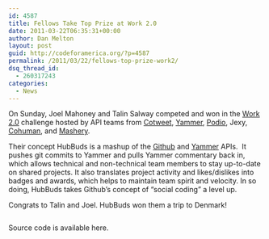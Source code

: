 ```yaml
---
id: 4587
title: Fellows Take Top Prize at Work 2.0
date: 2011-03-22T06:35:31+00:00
author: Dan Melton
layout: post
guid: http://codeforamerica.org/?p=4587
permalink: /2011/03/22/fellows-top-prize-work2/
dsq_thread_id:
  - 260317243
categories:
  - News
---
```

On Sunday, Joel Mahoney and Talin Salway competed and won in the [Work 2.0](https://company.podio.com/hackday/) challenge hosted by API teams from [Cotweet](http://cotweet.com/), [Yammer](http://yammer.com), [Podio](http://www.podio.com), Jexy, [Cohuman](http://www.cohuman.com), and [Mashery](http://www.mashery.com).

Their concept HubBuds is a mashup of the [Github](http://www.github.com) and [Yammer](http://www.yammer.com) APIs.  It pushes git commits to Yammer and pulls Yammer commentary back in, which allows technical and non-technical team members to stay up-to-date on shared projects. It also translates project activity and likes/dislikes into badges and awards, which helps to maintain team spirit and velocity. In so doing, HubBuds takes Github&#8217;s concept of &#8220;social coding&#8221; a level up.

Congrats to Talin and Joel. HubBuds won them a trip to Denmark!</p> 

<img class="aligncenter" title="Talin and Joel at Work 2.0" src="http://farm6.static.flickr.com/5296/5547172505_61f5978ed6.jpg" alt="" />

Source code is available here.